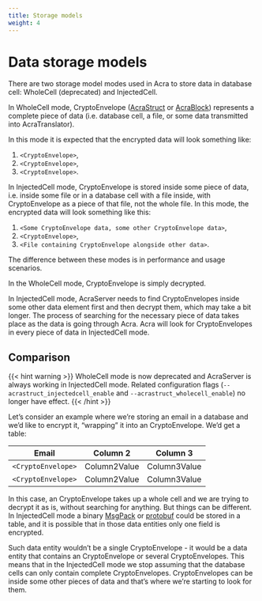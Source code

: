 ```yaml
---
title: Storage models
weight: 4
---
```


# Data storage models

There are two storage model modes used in Acra to store data in database cell: WholeCell (deprecated) and InjectedCell.

In WholeCell mode, CryptoEnvelope ([AcraStruct](/acra/acra-in-depth/data-structures/acrastruct) or [AcraBlock](/acra/acra-in-depth/data-structures/acrablock)) represents a complete piece of data (i.e. database cell, a file, or some data transmitted into AcraTranslator). 

In this mode it is expected that the encrypted data will look something like:

1. `<CryptoEnvelope>`,
2. `<CryptoEnvelope>`,
3. `<CryptoEnvelope>`.

In InjectedCell mode, CryptoEnvelope is stored inside some piece of data, i.e. inside some file or in a database cell with a file inside, with CryptoEnvelope as a piece of that file, not the whole file. In this mode, the encrypted data will look something like this:

1. `<Some CryptoEnvelope data, some other CryptoEnvelope data>`,
2. `<CryptoEnvelope>`,
3. `<File containing CryptoEnvelope alongside other data>`.

The difference between these modes is in performance and usage scenarios.

In the WholeCell mode, CryptoEnvelope is simply decrypted.

In InjectedCell mode, AcraServer needs to find CryptoEnvelopes inside some other data element first and then decrypt them, which may take a bit longer.
The process of searching for the necessary piece of data takes place as the data is going through Acra.
Acra will look for CryptoEnvelopes in every piece of data in InjectedCell mode.

## Comparison

{{< hint warning >}}
WholeCell mode is now deprecated and AcraServer is always working in InjectedCell mode.
Related configuration flags (`--acrastruct_injectedcell_enable` and `--acrastruct_wholecell_enable`) no longer have effect.
{{< /hint >}}

Let’s consider an example where we’re storing an email in a database and we’d like to encrypt it, “wrapping” it into an CryptoEnvelope. We’d get a table:

| Email        | Column 2     | Column 3     |
|--------------|--------------|--------------|
| `<CryptoEnvelope>` | Column2Value | Column3Value |
| `<CryptoEnvelope>` | Column2Value | Column3Value |

In this case, an CryptoEnvelope takes up a whole cell and we are trying to decrypt it as is, without searching for anything.
But things can be different. In InjectedCell mode a binary [MsgPack](https://msgpack.org/index.html) or [protobuf](https://developers.google.com/protocol-buffers/) could be stored in a table, and it is possible that in those data entities only one field is encrypted.

Such data entity wouldn’t be a single CryptoEnvelope - it would be a data entity that contains an CryptoEnvelope or several CryptoEnvelopes.
This means that in the InjectedCell mode we stop assuming that the database cells can only contain complete CryptoEnvelopes.
CryptoEnvelopes can be inside some other pieces of data and that’s where we’re starting to look for them.
